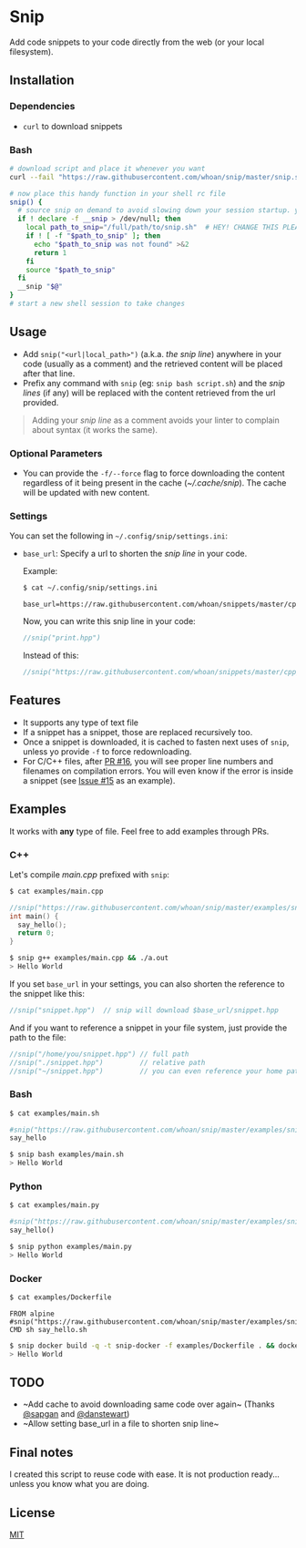 # Snip

Add code snippets to your code directly from the web (or your local filesystem).

## Installation

### Dependencies

- `curl` to download snippets

### Bash

```bash
# download script and place it whenever you want
curl --fail "https://raw.githubusercontent.com/whoan/snip/master/snip.sh" > snip.sh
```

```bash
# now place this handy function in your shell rc file
snip() {
  # source snip on demand to avoid slowing down your session startup. you're welcome :)
  if ! declare -f __snip > /dev/null; then
    local path_to_snip="/full/path/to/snip.sh"  # HEY! CHANGE THIS PLEASE!!!
    if ! [ -f "$path_to_snip" ]; then
      echo "$path_to_snip was not found" >&2
      return 1
    fi
    source "$path_to_snip"
  fi
  __snip "$@"
}
# start a new shell session to take changes
```

## Usage

- Add `snip("<url|local_path>")` (a.k.a. *the snip line*) anywhere in your code (usually as a comment) and the retrieved content will be placed after that line.
- Prefix any command with `snip` (eg: `snip bash script.sh`) and the *snip lines* (if any) will be replaced with the content retrieved from the url provided.

> Adding your *snip line* as a comment avoids your linter to complain about syntax (it works the same).

### Optional Parameters

- You can provide the `-f/--force` flag to force downloading the content regardless of it being present in the cache (*~/.cache/snip*). The cache will be updated with new content.

### Settings

You can set the following in `~/.config/snip/settings.ini`:

- `base_url`: Specify a url to shorten the *snip line* in your code.


    Example:

    ```bash
    $ cat ~/.config/snip/settings.ini

    ```
    ```
    base_url=https://raw.githubusercontent.com/whoan/snippets/master/cpp/
    ```

    Now, you can write this snip line in your code:

    ```cpp
    //snip("print.hpp")
    ```

    Instead of this:

    ```cpp
    //snip("https://raw.githubusercontent.com/whoan/snippets/master/cpp/print.hpp")
    ```

## Features

- It supports any type of text file
- If a snippet has a snippet, those are replaced recursively too.
- Once a snippet is downloaded, it is cached to fasten next uses of `snip`, unless yo provide `-f` to force redownloading.
- For C/C++ files, after [PR #16](https://github.com/whoan/snip/pull/16), you will see proper line numbers and filenames on compilation errors. You will even know if the error is inside a snippet (see [Issue #15](https://github.com/whoan/snip/issues/15) as an example).

## Examples

It works with **any** type of file. Feel free to add examples through PRs.

### C++

Let's compile *main.cpp* prefixed with `snip`:

```bash
$ cat examples/main.cpp
```
```cpp
//snip("https://raw.githubusercontent.com/whoan/snip/master/examples/snippet.hpp")
int main() {
  say_hello();
  return 0;
}
```

```bash
$ snip g++ examples/main.cpp && ./a.out
> Hello World
```

If you set `base_url` in your settings, you can also shorten the reference to the snippet like this:

```cpp
//snip("snippet.hpp")  // snip will download $base_url/snippet.hpp
```

And if you want to reference a snippet in your file system, just provide the path to the file:

```cpp
//snip("/home/you/snippet.hpp") // full path
//snip("./snippet.hpp")         // relative path
//snip("~/snippet.hpp")         // you can even reference your home path with ~
```

### Bash

```bash
$ cat examples/main.sh
```
```bash
#snip("https://raw.githubusercontent.com/whoan/snip/master/examples/snippet.sh")
say_hello
```

```bash
$ snip bash examples/main.sh
> Hello World
```

### Python

```bash
$ cat examples/main.py
```
```python
#snip("https://raw.githubusercontent.com/whoan/snip/master/examples/snippet.py")
say_hello()
```

```bash
$ snip python examples/main.py
> Hello World
```

### Docker

```bash
$ cat examples/Dockerfile
```
```
FROM alpine
#snip("https://raw.githubusercontent.com/whoan/snip/master/examples/snippet.dockerfile")
CMD sh say_hello.sh
```

```bash
$ snip docker build -q -t snip-docker -f examples/Dockerfile . && docker run snip-docker
> Hello World
```

## TODO

- ~Add cache to avoid downloading same code over again~ (Thanks [@sapgan](https://github.com/sapgan) and [@danstewart](https://github.com/danstewart))
- ~Allow setting base_url in a file to shorten snip line~

## Final notes

I created this script to reuse code with ease. It is not production ready... unless you know what you are doing.

## License

[MIT](https://github.com/whoan/snip/blob/master/LICENSE)
